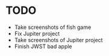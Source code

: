 # TODO
- Take screenshots of fish game
- Fix Jupiter project
- Take screenshots of Jupiter project
- Finish JWST bad apple
